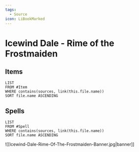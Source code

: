 ```yaml
---
tags:
  - Source
icon: LiBookMarked
---
```


# Icewind Dale - Rime of the Frostmaiden

## Items

```dataview
LIST
FROM #Item 
WHERE contains(sources, link(this.file.name))
SORT file.name ASCENDING
```

## Spells

```dataview
LIST
FROM #Spell
WHERE contains(sources, link(this.file.name))
SORT file.name ASCENDING
```

![[Icewind-Dale-Rime-Of-The-Frostmaiden-Banner.jpg|banner]]
